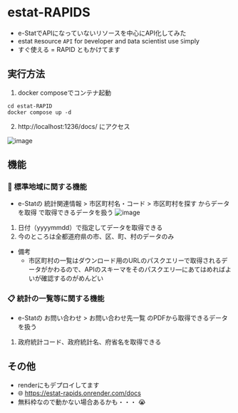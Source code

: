 # estat-RAPIDS

- e-StatでAPIになっていないリソースを中心にAPI化してみた
- estat `R`esource `API` for `D`eveloper and `D`ata scientist use `S`imply
- すぐ使える = RAPID ともかけてます

## 実行方法

1. docker composeでコンテナ起動

``` shell
cd estat-RAPID
docker compose up -d
```

2. http://localhost:1236/docs/ にアクセス

![image](https://github.com/tsutomu-nagano/estat-RAPIDS/assets/59475213/090c3622-da1a-44f5-a537-c57fcc3db5b0)


## 機能

### 🗾 標準地域に関する機能

- e-Statの 統計関連情報 > 市区町村名・コード > 市区町村を探す からデータを取得 で取得できるデータを扱う
  ![image](https://github.com/tsutomu-nagano/estat-sac/assets/59475213/ca692b95-6828-4fa8-a00b-b3b3210219a7)

1. 日付（yyyymmdd）で指定してデータを取得できる
2. 今のところは全都道府県の市、区、町、村のデータのみ

- 備考
  - 市区町村の一覧はダウンロード用のURLのパスクエリーで取得されるデータがかわるので、APIのスキーマをそのパスクエリ―にあてはめればよいが確認するのがめんどい


### :clipboard:  統計の一覧等に関する機能

- e-Statの お問い合わせ > お問い合わせ先一覧 のPDFから取得できるデータを扱う

1. 政府統計コード、政府統計名、府省名を取得できる


## その他
- renderにもデプロイしてます
- 🌐 https://estat-rapids.onrender.com/docs
- 無料枠なので動かない場合あるかも・・・ 😭